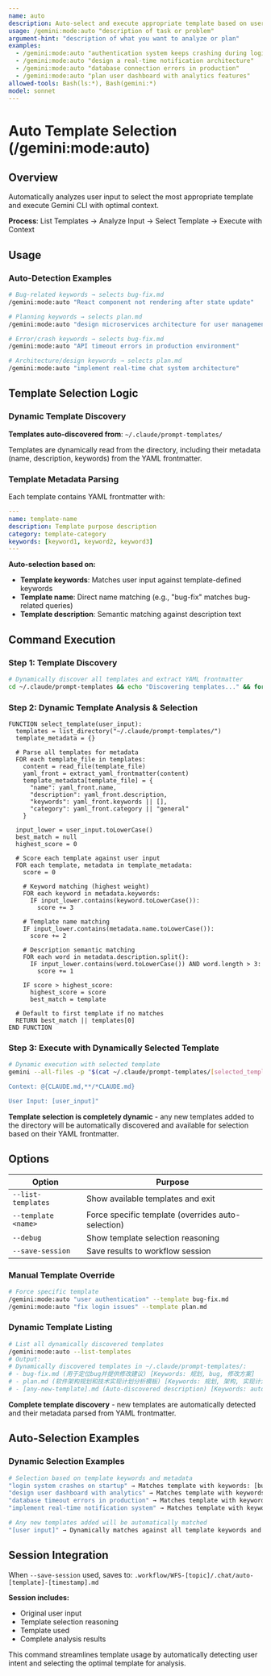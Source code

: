 ```yaml
---
name: auto
description: Auto-select and execute appropriate template based on user input analysis
usage: /gemini:mode:auto "description of task or problem"
argument-hint: "description of what you want to analyze or plan"
examples:
  - /gemini:mode:auto "authentication system keeps crashing during login"
  - /gemini:mode:auto "design a real-time notification architecture"
  - /gemini:mode:auto "database connection errors in production"
  - /gemini:mode:auto "plan user dashboard with analytics features"
allowed-tools: Bash(ls:*), Bash(gemini:*)
model: sonnet
---
```


# Auto Template Selection (/gemini:mode:auto)

## Overview
Automatically analyzes user input to select the most appropriate template and execute Gemini CLI with optimal context.

**Process**: List Templates → Analyze Input → Select Template → Execute with Context

## Usage

### Auto-Detection Examples
```bash
# Bug-related keywords → selects bug-fix.md
/gemini:mode:auto "React component not rendering after state update"

# Planning keywords → selects plan.md  
/gemini:mode:auto "design microservices architecture for user management"

# Error/crash keywords → selects bug-fix.md
/gemini:mode:auto "API timeout errors in production environment"

# Architecture/design keywords → selects plan.md
/gemini:mode:auto "implement real-time chat system architecture"
```

## Template Selection Logic

### Dynamic Template Discovery
**Templates auto-discovered from**: `~/.claude/prompt-templates/`

Templates are dynamically read from the directory, including their metadata (name, description, keywords) from the YAML frontmatter.

### Template Metadata Parsing

Each template contains YAML frontmatter with:
```yaml
---
name: template-name
description: Template purpose description
category: template-category
keywords: [keyword1, keyword2, keyword3]
---
```

**Auto-selection based on:**
- **Template keywords**: Matches user input against template-defined keywords
- **Template name**: Direct name matching (e.g., "bug-fix" matches bug-related queries)  
- **Template description**: Semantic matching against description text

## Command Execution

### Step 1: Template Discovery
```bash
# Dynamically discover all templates and extract YAML frontmatter
cd ~/.claude/prompt-templates && echo "Discovering templates..." && for template_file in *.md; do echo "=== $template_file ==="; head -6 "$template_file" 2>/dev/null || echo "Error reading $template_file"; echo; done
```

### Step 2: Dynamic Template Analysis & Selection
```pseudo
FUNCTION select_template(user_input):
  templates = list_directory("~/.claude/prompt-templates/")
  template_metadata = {}
  
  # Parse all templates for metadata
  FOR each template_file in templates:
    content = read_file(template_file)
    yaml_front = extract_yaml_frontmatter(content)
    template_metadata[template_file] = {
      "name": yaml_front.name,
      "description": yaml_front.description, 
      "keywords": yaml_front.keywords || [],
      "category": yaml_front.category || "general"
    }
  
  input_lower = user_input.toLowerCase()
  best_match = null
  highest_score = 0
  
  # Score each template against user input
  FOR each template, metadata in template_metadata:
    score = 0
    
    # Keyword matching (highest weight)
    FOR each keyword in metadata.keywords:
      IF input_lower.contains(keyword.toLowerCase()):
        score += 3
    
    # Template name matching
    IF input_lower.contains(metadata.name.toLowerCase()):
      score += 2
    
    # Description semantic matching  
    FOR each word in metadata.description.split():
      IF input_lower.contains(word.toLowerCase()) AND word.length > 3:
        score += 1
    
    IF score > highest_score:
      highest_score = score
      best_match = template
  
  # Default to first template if no matches
  RETURN best_match || templates[0]
END FUNCTION
```

### Step 3: Execute with Dynamically Selected Template
```bash
# Dynamic execution with selected template
gemini --all-files -p "$(cat ~/.claude/prompt-templates/[selected_template])

Context: @{CLAUDE.md,**/*CLAUDE.md}

User Input: [user_input]"
```

**Template selection is completely dynamic** - any new templates added to the directory will be automatically discovered and available for selection based on their YAML frontmatter.

## Options

| Option | Purpose |
|--------|---------|
| `--list-templates` | Show available templates and exit |
| `--template <name>` | Force specific template (overrides auto-selection) |
| `--debug` | Show template selection reasoning |
| `--save-session` | Save results to workflow session |

### Manual Template Override
```bash
# Force specific template
/gemini:mode:auto "user authentication" --template bug-fix.md
/gemini:mode:auto "fix login issues" --template plan.md
```

### Dynamic Template Listing
```bash
# List all dynamically discovered templates
/gemini:mode:auto --list-templates
# Output:
# Dynamically discovered templates in ~/.claude/prompt-templates/:
# - bug-fix.md (用于定位bug并提供修改建议) [Keywords: 规划, bug, 修改方案]
# - plan.md (软件架构规划和技术实现计划分析模板) [Keywords: 规划, 架构, 实现计划, 技术设计, 修改方案]
# - [any-new-template].md (Auto-discovered description) [Keywords: auto-parsed]
```

**Complete template discovery** - new templates are automatically detected and their metadata parsed from YAML frontmatter.

## Auto-Selection Examples

### Dynamic Selection Examples
```bash
# Selection based on template keywords and metadata
"login system crashes on startup" → Matches template with keywords: [bug, 修改方案]
"design user dashboard with analytics" → Matches template with keywords: [规划, 架构, 技术设计]  
"database timeout errors in production" → Matches template with keywords: [bug, 修改方案]
"implement real-time notification system" → Matches template with keywords: [规划, 实现计划, 技术设计]

# Any new templates added will be automatically matched
"[user input]" → Dynamically matches against all template keywords and descriptions
```


## Session Integration

When `--save-session` used, saves to:
`.workflow/WFS-[topic]/.chat/auto-[template]-[timestamp].md`

**Session includes:**
- Original user input
- Template selection reasoning
- Template used
- Complete analysis results

This command streamlines template usage by automatically detecting user intent and selecting the optimal template for analysis.